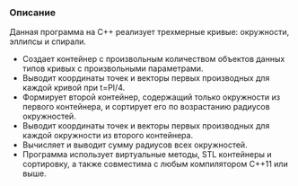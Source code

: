 ### Описание
Данная программа на C++ реализует трехмерные кривые: окружности, эллипсы и спирали.
 - Создает контейнер с произвольным количеством объектов данных типов кривых с произвольными параметрами.
 - Выводит координаты точек и векторы первых производных для каждой кривой при t=PI/4.
 - Формирует второй контейнер, содержащий только окружности из первого контейнера, и сортирует его по возрастанию радиусов окружностей.
 - Выводит координаты точек и векторы первых производных для каждой окружности из второго контейнера.
 - Вычисляет и выводит сумму радиусов всех окружностей.
 - Программа использует виртуальные методы, STL контейнеры и сортировку, а также совместима с любым компилятором C++11 или выше.
